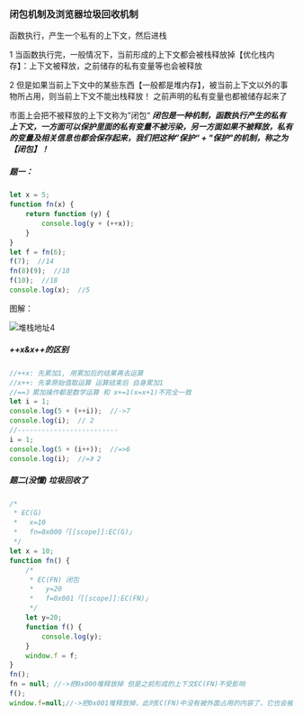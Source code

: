### 闭包机制及浏览器垃圾回收机制

函数执行，产生一个私有的上下文，然后进栈

1 当函数执行完，一般情况下，当前形成的上下文都会被栈释放掉【优化栈内存】：上下文被释放，之前储存的私有变量等也会被释放

2 但是如果当前上下文中的某些东西【一般都是堆内存】，被当前上下文以外的事物所占用，则当前上下文不能出栈释放！ 之前声明的私有变量也都被储存起来了

市面上会把不被释放的上下文称为”闭包“   ***闭包是一种机制，函数执行产生的私有上下文，一方面可以保护里面的私有变量不被污染，另一方面如果不被释放，私有的变量及相关信息也都会保存起来，我们把这种”保护“ + "保护"的机制，称之为【闭包】！***

##### 题一：

```javascript
let x = 5;
function fn(x) {
    return function (y) {
        console.log(y + (++x));
    }
}
let f = fn(6);
f(7);  //14
fn(8)(9);  //18
f(10);  //18
console.log(x);  //5
```

图解：

![堆栈地址4](..\..\图片\js高级\堆栈地址4.png)

##### ++x&x++的区别

```javascript
//++x: 先累加1, 用累加后的结果再去运算
//x++: 先拿原始值取运算 运算结束后 自身累加1
//==》累加操作都是数学运算 和 x+=1(x=x+1)不完全一致
let i = 1;
console.log(5 + (++i));  //->7 
console.log(i);  // 2
//-------------------------
i = 1;
console.log(5 + (i++));  //=>6
console.log(i);  //=》 2
```

##### 题二(没懂) 垃圾回收了

```javascript
/*
 * EC(G)
 *   x=10
 *   fn=0x000「[[scope]]:EC(G)」 
 */
let x = 10;
function fn() {
    /*
     * EC(FN) 闭包
     *   y=20
     *   f=0x001「[[scope]]:EC(FN)」
     */
    let y=20;
    function f() {
        console.log(y);
    }
    window.f = f;
}
fn();
fn = null; //->把0x000堆释放掉 但是之前形成的上下文EC(FN)不受影响
f();
window.f=null;//->把0x001堆释放掉，此时EC(FN)中没有被外面占用的内容了，它也会被释放掉
```

